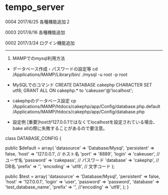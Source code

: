 # tempo_server
0004 2017/6/25 各種機能追加２

0003 2017/6/16 各種機能追加

0002 2017/3/24 ログイン機能追加


----------------------------------------------
1. MAMPでのmysql利用方法
* データベース作成・パスワードの設定等
cd /Applications/MAMP/Library/bin/
./mysql -u root -p
root

* MySQLでのコマンド
CREATE DATABASE cakephp CHARACTER SET utf8;
GRANT ALL ON cakephp.* to 'cakeuser'@'localhost';

* cakephpのデータベース設定
cp /Applications/MAMP/htdocs/cakephp/app/Config/database.php.default /Applications/MAMP/htdocs/cakephp/app/Config/database.php

* 設定例
[重要]hostが127.0.0.1ではなくてlocalhostを設定されている場合、bake allの際に失敗することがあるので要注意。

class DATABASE_CONFIG {

public $default = array(
'datasource' => 'Database/Mysql',
'persistent' => false,
'host' => '127.0.0.1',     // ホスト名
'port' => '8889',
'login' => 'cakeuser',     // ユーザ名
'password' => 'cakepass',  // パスワード
'database' => 'cakephp',   // DB名
'prefix' => '',
'encoding' => 'utf8',      // 文字コード
);

public $test = array(
'datasource' => 'Database/Mysql',
'persistent' => false,
'host' => '127.0.0.1',
'login' => 'user',
'password' => 'password',
'database' => 'test_database_name',
'prefix' => '',
//'encoding' => 'utf8',
);
}
